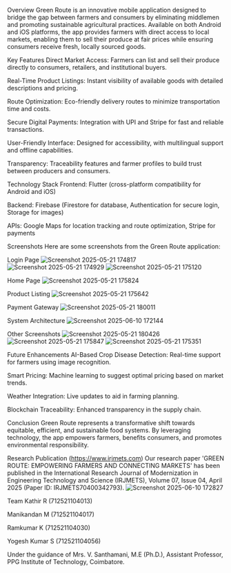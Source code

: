 Overview
Green Route is an innovative mobile application designed to bridge the gap between farmers and consumers by eliminating middlemen and promoting sustainable agricultural practices. Available on both Android and iOS platforms, the app provides farmers with direct access to local markets, enabling them to sell their produce at fair prices while ensuring consumers receive fresh, locally sourced goods.

Key Features
Direct Market Access: Farmers can list and sell their produce directly to consumers, retailers, and institutional buyers.

Real-Time Product Listings: Instant visibility of available goods with detailed descriptions and pricing.

Route Optimization: Eco-friendly delivery routes to minimize transportation time and costs.

Secure Digital Payments: Integration with UPI and Stripe for fast and reliable transactions.

User-Friendly Interface: Designed for accessibility, with multilingual support and offline capabilities.

Transparency: Traceability features and farmer profiles to build trust between producers and consumers.

Technology Stack
Frontend: Flutter (cross-platform compatibility for Android and iOS)

Backend: Firebase (Firestore for database, Authentication for secure login, Storage for images)

APIs: Google Maps for location tracking and route optimization, Stripe for payments

Screenshots
Here are some screenshots from the Green Route application:

Login Page
![Screenshot 2025-05-21 174817](https://github.com/user-attachments/assets/bae76bc7-35cd-4a81-8b40-84becd96f1f7)
![Screenshot 2025-05-21 174929](https://github.com/user-attachments/assets/5b80aebb-3020-4e16-bcac-2234b99477bb)
![Screenshot 2025-05-21 175120](https://github.com/user-attachments/assets/327d8c27-b008-4f44-b552-8f24b6fac82a)

Home Page
![Screenshot 2025-05-21 175824](https://github.com/user-attachments/assets/8b81c56b-d858-45e4-9daf-a169bded7807)

Product Listing
![Screenshot 2025-05-21 175642](https://github.com/user-attachments/assets/dda3fad5-641a-45ca-8b73-09c85466cb10)

Payment Gateway
![Screenshot 2025-05-21 180011](https://github.com/user-attachments/assets/8da5e787-d1b2-4da5-aaa3-29b0cd45d106)

System Architecture
![Screenshot 2025-06-10 172144](https://github.com/user-attachments/assets/312530c4-29ec-4786-b3f8-142873204480)

Other Screenshots
![Screenshot 2025-05-21 180426](https://github.com/user-attachments/assets/07de8f88-7f83-440f-a724-67b2550aeb67)
![Screenshot 2025-05-21 175847](https://github.com/user-attachments/assets/cbd12021-5862-4efc-b9c3-184934f236c9)
![Screenshot 2025-05-21 175351](https://github.com/user-attachments/assets/ba3a76a0-3058-4f13-b28d-e0a2b015056d)



Future Enhancements
AI-Based Crop Disease Detection: Real-time support for farmers using image recognition.

Smart Pricing: Machine learning to suggest optimal pricing based on market trends.

Weather Integration: Live updates to aid in farming planning.

Blockchain Traceability: Enhanced transparency in the supply chain.

Conclusion
Green Route represents a transformative shift towards equitable, efficient, and sustainable food systems. By leveraging technology, the app empowers farmers, benefits consumers, and promotes environmental responsibility.

Research Publication (https://www.irjmets.com)
Our research paper 'GREEN ROUTE: EMPOWERING FARMERS AND CONNECTING MARKETS' has been published in the International Research Journal of Modernization in Engineering Technology and Science (IRJMETS), Volume 07, Issue 04, April 2025 (Paper ID: IRJMETS70400342793).
![Screenshot 2025-06-10 172827](https://github.com/user-attachments/assets/f438fa82-ff1b-4e1a-ad32-e823b9a6c254)


Team
Kathir R (712521104013)

Manikandan M (712521104017)

Ramkumar K (712521104030)

Yogesh Kumar S (712521104056)

Under the guidance of Mrs. V. Santhamani, M.E (Ph.D.), Assistant Professor, PPG Institute of Technology, Coimbatore.


